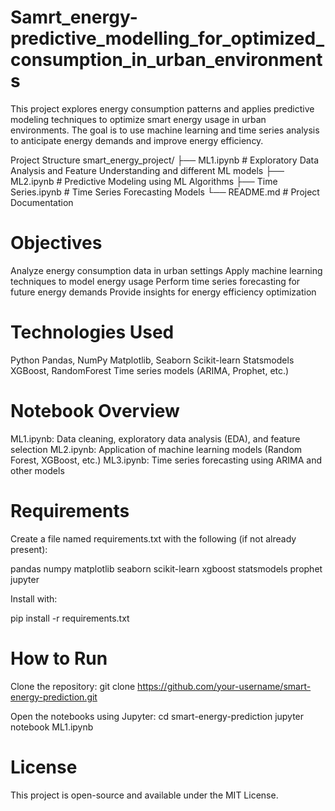 # Samrt_energy-predictive_modelling_for_optimized_consumption_in_urban_environments
This project explores energy consumption patterns and applies predictive modeling techniques to optimize smart energy usage in urban environments. The goal is to use machine learning and time series analysis to anticipate energy demands and improve energy efficiency.

Project Structure
smart_energy_project/ 
├── ML1.ipynb # Exploratory Data Analysis and Feature Understanding and different  ML models
├── ML2.ipynb # Predictive Modeling using ML Algorithms 
├── Time Series.ipynb # Time Series Forecasting Models 
└── README.md # Project Documentation

# Objectives

Analyze energy consumption data in urban settings
Apply machine learning techniques to model energy usage
Perform time series forecasting for future energy demands
Provide insights for energy efficiency optimization
# Technologies Used
Python
Pandas, NumPy
Matplotlib, Seaborn
Scikit-learn
Statsmodels
XGBoost, RandomForest
Time series models (ARIMA, Prophet, etc.)
# Notebook Overview

ML1.ipynb: Data cleaning, exploratory data analysis (EDA), and feature selection
ML2.ipynb: Application of machine learning models (Random Forest, XGBoost, etc.)
ML3.ipynb: Time series forecasting using ARIMA and other models
# Requirements

Create a file named requirements.txt with the following (if not already present):

pandas numpy matplotlib seaborn scikit-learn xgboost statsmodels prophet jupyter

Install with:

pip install -r requirements.txt

# How to Run

Clone the repository:
git clone https://github.com/your-username/smart-energy-prediction.git

Open the notebooks using Jupyter:
cd smart-energy-prediction jupyter notebook ML1.ipynb

# License
This project is open-source and available under the MIT License.
